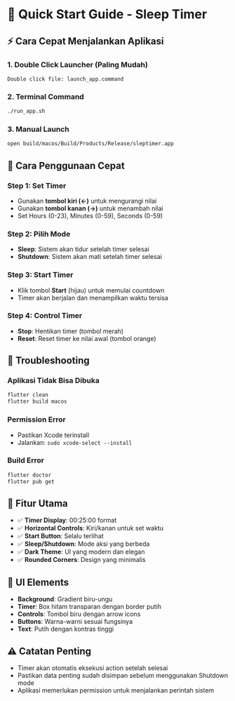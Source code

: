 # 🚀 Quick Start Guide - Sleep Timer

## ⚡ Cara Cepat Menjalankan Aplikasi

### 1. **Double Click Launcher** (Paling Mudah)
```
Double click file: launch_app.command
```

### 2. **Terminal Command**
```bash
./run_app.sh
```

### 3. **Manual Launch**
```bash
open build/macos/Build/Products/Release/sleptimer.app
```

## 🎯 Cara Penggunaan Cepat

### **Step 1: Set Timer**
- Gunakan **tombol kiri (←)** untuk mengurangi nilai
- Gunakan **tombol kanan (→)** untuk menambah nilai
- Set Hours (0-23), Minutes (0-59), Seconds (0-59)

### **Step 2: Pilih Mode**
- **Sleep**: Sistem akan tidur setelah timer selesai
- **Shutdown**: Sistem akan mati setelah timer selesai

### **Step 3: Start Timer**
- Klik tombol **Start** (hijau) untuk memulai countdown
- Timer akan berjalan dan menampilkan waktu tersisa

### **Step 4: Control Timer**
- **Stop**: Hentikan timer (tombol merah)
- **Reset**: Reset timer ke nilai awal (tombol orange)

## 🔧 Troubleshooting

### **Aplikasi Tidak Bisa Dibuka**
```bash
flutter clean
flutter build macos
```

### **Permission Error**
- Pastikan Xcode terinstall
- Jalankan: `sudo xcode-select --install`

### **Build Error**
```bash
flutter doctor
flutter pub get
```

## 📱 Fitur Utama

- ✅ **Timer Display**: 00:25:00 format
- ✅ **Horizontal Controls**: Kiri/kanan untuk set waktu
- ✅ **Start Button**: Selalu terlihat
- ✅ **Sleep/Shutdown**: Mode aksi yang berbeda
- ✅ **Dark Theme**: UI yang modern dan elegan
- ✅ **Rounded Corners**: Design yang minimalis

## 🎨 UI Elements

- **Background**: Gradient biru-ungu
- **Timer**: Box hitam transparan dengan border putih
- **Controls**: Tombol biru dengan arrow icons
- **Buttons**: Warna-warni sesuai fungsinya
- **Text**: Putih dengan kontras tinggi

## ⚠️ Catatan Penting

- Timer akan otomatis eksekusi action setelah selesai
- Pastikan data penting sudah disimpan sebelum menggunakan Shutdown mode
- Aplikasi memerlukan permission untuk menjalankan perintah sistem
